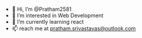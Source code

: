 - 👋 Hi, I’m @Pratham2581
- 👀 I’m interested in Web Development
- 🌱 I’m currently learning react
- 📫 reach me at pratham.srivastavas@outlook.com 

<!---
Pratham2581/Pratham2581 is a ✨ special ✨ repository because its `README.md` (this file) appears on your GitHub profile.
You can click the Preview link to take a look at your changes.
--->
